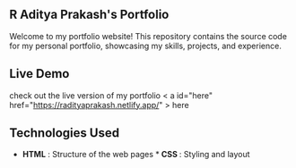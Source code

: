<h2>R Aditya Prakash's Portfolio</h2>

Welcome to my portfolio website! This repository contains the source code for my personal portfolio, showcasing my skills, projects, and experience.

<h2>Live Demo</h2>

check out the live version of my portfolio < a id="here" href="https://radityaprakash.netlify.app/" > here </a>

<h2> Technologies Used </h2>

- <b>HTML</b> : Structure of the web pages
*<b> CSS </b> : Styling and layout
